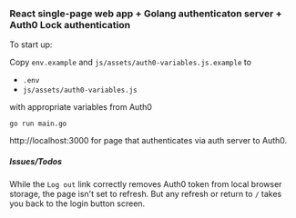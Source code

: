 ### React single-page web app + Golang authenticaton server + Auth0 Lock authentication

To start up:

Copy `env.example` and `js/assets/auth0-variables.js.example` to 

* `.env`
* `js/assets/auth0-variables.js`

with appropriate variables from Auth0

`go run main.go`

http://localhost:3000 for page that authenticates via auth server to Auth0.

##### Issues/Todos
While the `Log out` link correctly removes Auth0 token from local browser storage, the page isn't set to refresh.
But any refresh or return to `/` takes you back to the login button screen.
